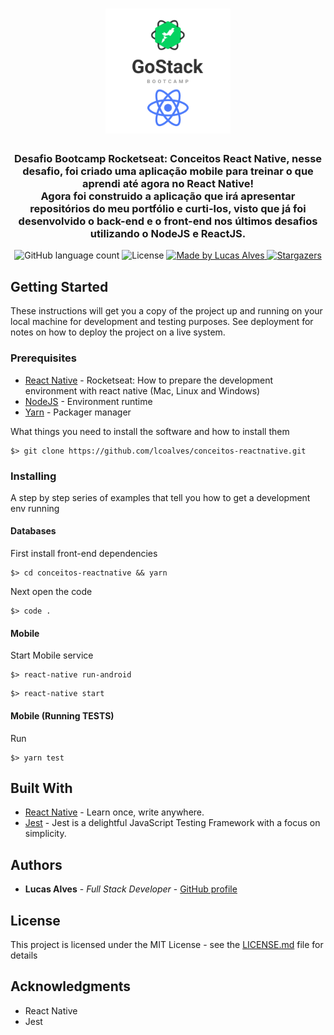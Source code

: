 <h1 align="center">
  <img alt="Conceitos React Native" title="Conceitos React Native" src=".github/gostack-reactnative.png" width="200px" />
</h1>

<h3 align="center">
  Desafio Bootcamp Rocketseat: Conceitos React Native, nesse desafio, foi criado uma aplicação mobile para treinar o que aprendi até agora no React Native!
  <br>
  Agora foi construido a aplicação que irá apresentar repositórios do meu portfólio e curti-los, visto que já foi desenvolvido o back-end e o front-end nos últimos desafios utilizando o NodeJS e ReactJS.
</h3>

<!-- <p align="center">See in action: <a href="#">click here</a></p> -->

<p align="center">
  <img alt="GitHub language count" src="https://img.shields.io/github/languages/count/lcoalves/conceitos-reactnative?color=%2304D361">

  <img alt="License" src="https://img.shields.io/badge/license-MIT-%2304D361">

  <a href="https://github.com/lcoalves">
    <img alt="Made by Lucas Alves" src="https://img.shields.io/badge/made%20by-Lucas%20Alves-%2304D361">
  </a>

  <a href="https://github.com/lcoalves/conceitos-reactnative/stargazers">
    <img alt="Stargazers" src="https://img.shields.io/github/stars/lcoalves/conceitos-reactnative?style=social">
  </a>
</p>

## Getting Started

These instructions will get you a copy of the project up and running on your local machine for development and testing purposes. See deployment for notes on how to deploy the project on a live system.

### Prerequisites
- [React Native](https://react-native.rocketseat.dev/) - Rocketseat: How to prepare the development environment with react native (Mac, Linux and Windows)
- [NodeJS](https://nodejs.org/en/) - Environment runtime
- [Yarn](https://yarnpkg.com/getting-started/install) - Packager manager

What things you need to install the software and how to install them

```
$> git clone https://github.com/lcoalves/conceitos-reactnative.git
```

### Installing

A step by step series of examples that tell you how to get a development env running

#### Databases
First install front-end dependencies
```
$> cd conceitos-reactnative && yarn
```
Next open the code
```
$> code .
```

#### Mobile
Start Mobile service
```
$> react-native run-android
```
```
$> react-native start
```

#### Mobile (Running TESTS)
Run
```
$> yarn test
```

## Built With

* [React Native](https://reactnative.dev/docs/getting-started) - Learn once, write anywhere.
* [Jest](https://jestjs.io/docs/en/getting-started) - Jest is a delightful JavaScript Testing Framework with a focus on simplicity.

## Authors

* **Lucas Alves** - *Full Stack Developer* - [GitHub profile](https://github.com/lcoalves)

## License

This project is licensed under the MIT License - see the [LICENSE.md](https://github.com/lcoalves/conceitos-reactnative/blob/master/LICENSE) file for details

## Acknowledgments

* React Native
* Jest
